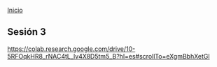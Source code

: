 <!-- No borrar o modificar -->
[Inicio](./index.md)

## Sesión 3 


<!-- Su documentación aquí -->

https://colab.research.google.com/drive/10-5RFOqkHR8_rNAC4tL_lv4X8D5tm5_B?hl=es#scrollTo=eXgmBbhXetGl




